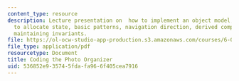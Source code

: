 ```yaml
---
content_type: resource
description: Lecture presentation on  how to implement an object model, transform
  to allocate state, basic patterns, navigation direction, derived components, and
  maintaining invariants.
file: https://ol-ocw-studio-app-production.s3.amazonaws.com/courses/6-005-elements-of-software-construction-fall-2008/536852e935745fdafa966f405cea7916_MIT6_005f08_lec19.pdf
file_type: application/pdf
resourcetype: Document
title: Coding the Photo Organizer
uid: 536852e9-3574-5fda-fa96-6f405cea7916
---
```

